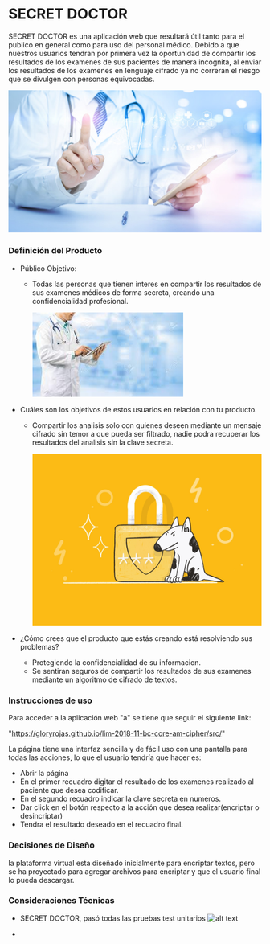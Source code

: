 # SECRET DOCTOR
SECRET DOCTOR es una aplicación web que resultará útil tanto para el publico en general como para uso del personal médico. Debido a que nuestros usuarios tendran por primera vez la oportunidad de compartir los resultados de los examenes de sus pacientes de manera incognita, al enviar los resultados de los examenes  en lenguaje cifrado ya no correrán el riesgo que se divulgen con personas equivocadas.


![alt text](imagenes/resultados.jpg)

### Definición del Producto

* Público Objetivo:

  - Todas las personas que tienen interes en compartir los resultados de sus examenes médicos de  forma secreta, creando una  confidencialidad profesional.

    ![alt text](imagenes/analisisApp.jpg)

* Cuáles son los objetivos de estos usuarios en relación con tu producto.

  - Compartir los analisis solo con quienes deseen mediante un mensaje cifrado sin temor a que pueda ser filtrado, nadie podra recuperar los resultados del analisis sin la clave secreta.

    ![alt text](imagenes/cifrado.jpeg)  

* ¿Cómo crees que el producto que estás creando está resolviendo sus problemas?

  - Protegiendo la confidencialidad de su informacion.
  - Se sentiran seguros de compartir los resultados de sus examenes mediante un algoritmo de cifrado de textos.

### Instrucciones de uso
  Para acceder a la aplicación web "a" se tiene que seguir el siguiente link:

  "https://gloryrojas.github.io/lim-2018-11-bc-core-am-cipher/src/"

  La página tiene una interfaz sencilla y de fácil uso con una pantalla para todas las acciones, lo que el usuario tendría que hacer es:
* Abrir la página
* En el primer recuadro digitar el resultado de los examenes realizado al paciente  que desea codificar.
* En el segundo recuadro indicar la clave secreta en numeros.
* Dar click en el botón respecto a la acción que desea realizar(encriptar o desincriptar)
* Tendra el resultado deseado en el recuadro final.

### Decisiones de Diseño

la plataforma virtual esta diseñado inicialmente para encriptar textos, pero se ha proyectado para agregar archivos para encriptar y que el usuario final lo pueda descargar.


### Consideraciones Técnicas
* SECRET DOCTOR, pasó todas las pruebas test unitarios
![alt text](imagenes/test.jpeg) 


*
